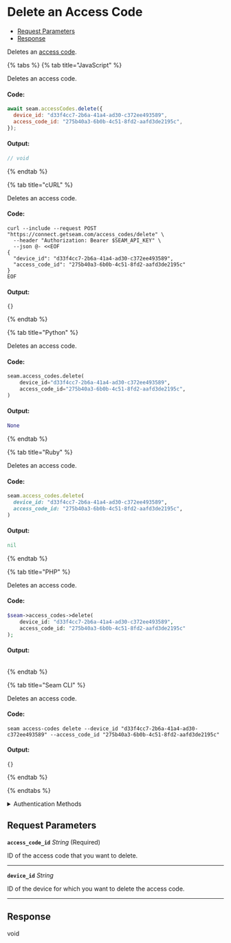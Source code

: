 # Delete an Access Code

- [Request Parameters](#request-parameters)
- [Response](#response)

Deletes an [access code](https://docs.seam.co/latest/capability-guides/smart-locks/access-codes).


{% tabs %}
{% tab title="JavaScript" %}

Deletes an access code.

#### Code:

```javascript
await seam.accessCodes.delete({
  device_id: "d33f4cc7-2b6a-41a4-ad30-c372ee493589",
  access_code_id: "275b40a3-6b0b-4c51-8fd2-aafd3de2195c",
});
```

#### Output:

```javascript
// void
```
{% endtab %}

{% tab title="cURL" %}

Deletes an access code.

#### Code:

```curl
curl --include --request POST "https://connect.getseam.com/access_codes/delete" \
  --header "Authorization: Bearer $SEAM_API_KEY" \
  --json @- <<EOF
{
  "device_id": "d33f4cc7-2b6a-41a4-ad30-c372ee493589",
  "access_code_id": "275b40a3-6b0b-4c51-8fd2-aafd3de2195c"
}
EOF
```

#### Output:

```curl
{}
```
{% endtab %}

{% tab title="Python" %}

Deletes an access code.

#### Code:

```python
seam.access_codes.delete(
    device_id="d33f4cc7-2b6a-41a4-ad30-c372ee493589",
    access_code_id="275b40a3-6b0b-4c51-8fd2-aafd3de2195c",
)
```

#### Output:

```python
None
```
{% endtab %}

{% tab title="Ruby" %}

Deletes an access code.

#### Code:

```ruby
seam.access_codes.delete(
  device_id: "d33f4cc7-2b6a-41a4-ad30-c372ee493589",
  access_code_id: "275b40a3-6b0b-4c51-8fd2-aafd3de2195c",
)
```

#### Output:

```ruby
nil
```
{% endtab %}

{% tab title="PHP" %}

Deletes an access code.

#### Code:

```php
$seam->access_codes->delete(
    device_id: "d33f4cc7-2b6a-41a4-ad30-c372ee493589",
    access_code_id: "275b40a3-6b0b-4c51-8fd2-aafd3de2195c"
);
```

#### Output:

```php

```
{% endtab %}

{% tab title="Seam CLI" %}

Deletes an access code.

#### Code:

```seam_cli
seam access-codes delete --device_id "d33f4cc7-2b6a-41a4-ad30-c372ee493589" --access_code_id "275b40a3-6b0b-4c51-8fd2-aafd3de2195c"
```

#### Output:

```seam_cli
{}
```
{% endtab %}

{% endtabs %}


<details>

<summary>Authentication Methods</summary>

- API key
- Client session token
- Personal access token
  <br>Must also include the `seam-workspace` header in the request.

To learn more, see [Authentication](https://docs.seam.co/latest/api/authentication).
</details>

## Request Parameters

**`access_code_id`** *String* (Required)

ID of the access code that you want to delete.

---

**`device_id`** *String*

ID of the device for which you want to delete the access code.

---


## Response

void


